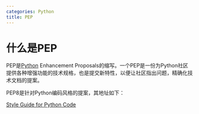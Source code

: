 ```yaml
---
categories: Python
title: PEP
---
```


# 什么是PEP

PEP是[Python](https://baike.baidu.com/item/Python) Enhancement Proposals的缩写。一个PEP是一份为Python社区提供各种增强功能的技术规格，也是提交新特性，以便让社区指出问题，精确化技术文档的提案。

PEP8是针对Python编码风格的提案，其地址如下：

[Style Guide for Python Code](https://www.python.org/dev/peps/pep-0008/)


